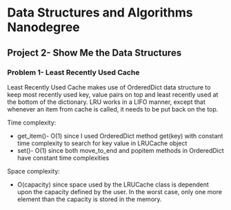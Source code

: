 # Data Structures and Algorithms Nanodegree
## Project 2- Show Me the Data Structures
### Problem 1- Least Recently Used Cache 

Least Recently Used Cache makes use of OrderedDict data structure to keep most recently used key, value pairs on top and least recently used at the bottom of the dictionary. LRU works in a LIFO manner, except that whenever an item from cache is called, it needs to be put back on the top.   
  
Time complexity:  
- get_item()- O(1) since I used OrderedDict method get(key) with constant time complexity to search for key value in LRUCache object
- set()- O(1) since both move_to_end and popitem methods in OrderedDict have constant time complexities

Space complexity:   
- O(capacity) since space used by the LRUCache class is dependent upon the capacity defined by the user. In the worst case, only one more element than the capacity is stored in the memory.  
